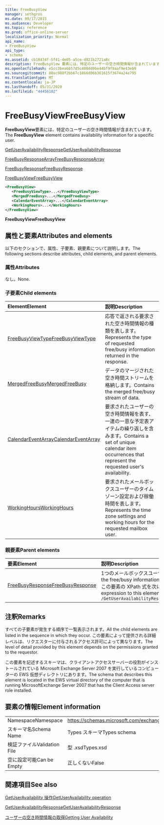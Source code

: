 ```yaml
---
title: FreeBusyView
manager: sethgros
ms.date: 09/17/2015
ms.audience: Developer
ms.topic: reference
ms.prod: office-online-server
localization_priority: Normal
api_name:
- FreeBusyView
api_type:
- schema
ms.assetid: cb18434f-5f41-4e05-a5ce-d921b2721a8c
description: FreeBusyView 要素には、特定のユーザーの空き時間情報が含まれています。
ms.openlocfilehash: e5cc3bea6b57d5c400dd9be44bf9f9aaf9e43eb9
ms.sourcegitcommit: 88ec988f2bb67c1866d06b361615f3674a24e795
ms.translationtype: MT
ms.contentlocale: ja-JP
ms.lasthandoff: 05/31/2020
ms.locfileid: "44456102"
---
```

# <a name="freebusyview"></a><span data-ttu-id="12329-103">FreeBusyView</span><span class="sxs-lookup"><span data-stu-id="12329-103">FreeBusyView</span></span>

<span data-ttu-id="12329-104">**FreeBusyView**要素には、特定のユーザーの空き時間情報が含まれています。</span><span class="sxs-lookup"><span data-stu-id="12329-104">The **FreeBusyView** element contains availability information for a specific user.</span></span> 
  
[<span data-ttu-id="12329-105">GetUserAvailabilityResponse</span><span class="sxs-lookup"><span data-stu-id="12329-105">GetUserAvailabilityResponse</span></span>](getuseravailabilityresponse.md)
  
[<span data-ttu-id="12329-106">FreeBusyResponseArray</span><span class="sxs-lookup"><span data-stu-id="12329-106">FreeBusyResponseArray</span></span>](freebusyresponsearray.md)
  
[<span data-ttu-id="12329-107">FreeBusyResponse</span><span class="sxs-lookup"><span data-stu-id="12329-107">FreeBusyResponse</span></span>](freebusyresponse.md)
  
[<span data-ttu-id="12329-108">FreeBusyView</span><span class="sxs-lookup"><span data-stu-id="12329-108">FreeBusyView</span></span>](freebusyview.md)
  
```xml
<FreeBusyView>
   <FreeBusyViewType>...</FreeBusyViewType>
   <MergedFreeBusy>...</MergedFreeBusy>
   <CalendarEventArray>...</CalendarEventArray>
   <WorkingHours>...</WorkingHours>
</FreeBusyView>
```

 <span data-ttu-id="12329-109">**FreeBusyView**</span><span class="sxs-lookup"><span data-stu-id="12329-109">**FreeBusyView**</span></span>
## <a name="attributes-and-elements"></a><span data-ttu-id="12329-110">属性と要素</span><span class="sxs-lookup"><span data-stu-id="12329-110">Attributes and elements</span></span>

<span data-ttu-id="12329-111">以下のセクションで、属性、子要素、親要素について説明します。</span><span class="sxs-lookup"><span data-stu-id="12329-111">The following sections describe attributes, child elements, and parent elements.</span></span>
  
### <a name="attributes"></a><span data-ttu-id="12329-112">属性</span><span class="sxs-lookup"><span data-stu-id="12329-112">Attributes</span></span>

<span data-ttu-id="12329-113">なし。</span><span class="sxs-lookup"><span data-stu-id="12329-113">None.</span></span>
  
### <a name="child-elements"></a><span data-ttu-id="12329-114">子要素</span><span class="sxs-lookup"><span data-stu-id="12329-114">Child elements</span></span>

|<span data-ttu-id="12329-115">**Element**</span><span class="sxs-lookup"><span data-stu-id="12329-115">**Element**</span></span>|<span data-ttu-id="12329-116">**説明**</span><span class="sxs-lookup"><span data-stu-id="12329-116">**Description**</span></span>|
|:-----|:-----|
|[<span data-ttu-id="12329-117">FreeBusyViewType</span><span class="sxs-lookup"><span data-stu-id="12329-117">FreeBusyViewType</span></span>](freebusyviewtype.md) <br/> |<span data-ttu-id="12329-118">応答で返される要求された空き時間情報の種類を表します。</span><span class="sxs-lookup"><span data-stu-id="12329-118">Represents the type of requested free/busy information returned in the response.</span></span>  <br/> |
|[<span data-ttu-id="12329-119">MergedFreeBusy</span><span class="sxs-lookup"><span data-stu-id="12329-119">MergedFreeBusy</span></span>](mergedfreebusy.md) <br/> |<span data-ttu-id="12329-120">データのマージされた空き時間ストリームを格納します。</span><span class="sxs-lookup"><span data-stu-id="12329-120">Contains the merged free/busy stream of data.</span></span>  <br/> |
|[<span data-ttu-id="12329-121">CalendarEventArray</span><span class="sxs-lookup"><span data-stu-id="12329-121">CalendarEventArray</span></span>](calendareventarray.md) <br/> |<span data-ttu-id="12329-122">要求されたユーザーの空き時間情報を表す、一連の一意な予定表アイテムの繰り返しを含みます。</span><span class="sxs-lookup"><span data-stu-id="12329-122">Contains a set of unique calendar item occurrences that represent the requested user's availability.</span></span>  <br/> |
|[<span data-ttu-id="12329-123">WorkingHours</span><span class="sxs-lookup"><span data-stu-id="12329-123">WorkingHours</span></span>](workinghours-ex15websvcsotherref.md) <br/> |<span data-ttu-id="12329-124">要求されたメールボックスユーザーのタイムゾーン設定および稼働時間を表します。</span><span class="sxs-lookup"><span data-stu-id="12329-124">Represents the time zone settings and working hours for the requested mailbox user.</span></span>  <br/> |
   
### <a name="parent-elements"></a><span data-ttu-id="12329-125">親要素</span><span class="sxs-lookup"><span data-stu-id="12329-125">Parent elements</span></span>

|<span data-ttu-id="12329-126">**要素**</span><span class="sxs-lookup"><span data-stu-id="12329-126">**Element**</span></span>|<span data-ttu-id="12329-127">**説明**</span><span class="sxs-lookup"><span data-stu-id="12329-127">**Description**</span></span>|
|:-----|:-----|
|[<span data-ttu-id="12329-128">FreeBusyResponse</span><span class="sxs-lookup"><span data-stu-id="12329-128">FreeBusyResponse</span></span>](freebusyresponse.md) <br/> |<span data-ttu-id="12329-129">1つのメールボックスユーザーの空き時間情報が含まれています。</span><span class="sxs-lookup"><span data-stu-id="12329-129">Contains the free/busy information for a single mailbox user.</span></span>  <br/> <span data-ttu-id="12329-130">この要素の XPath 式を次に示します。</span><span class="sxs-lookup"><span data-stu-id="12329-130">The following is the XPath expression to this element:</span></span>  <br/>  `/GetUserAvailabilityResponse/FreeBusyResponseArray/FreeBusyResponse` <br/> |
   
## <a name="remarks"></a><span data-ttu-id="12329-131">注釈</span><span class="sxs-lookup"><span data-stu-id="12329-131">Remarks</span></span>

<span data-ttu-id="12329-132">すべての子要素が発生する順序で一覧表示されます。</span><span class="sxs-lookup"><span data-stu-id="12329-132">All the child elements are listed in the sequence in which they occur.</span></span> <span data-ttu-id="12329-133">この要素によって提供される詳細レベルは、リクエスターに付与されるアクセス許可によって異なります。</span><span class="sxs-lookup"><span data-stu-id="12329-133">The level of detail provided by this element depends on the permissions granted to the requestor.</span></span>
  
<span data-ttu-id="12329-134">この要素を記述するスキーマは、クライアントアクセスサーバーの役割がインストールされている Microsoft Exchange Server 2007 を実行しているコンピューターの EWS 仮想ディレクトリにあります。</span><span class="sxs-lookup"><span data-stu-id="12329-134">The schema that describes this element is located in the EWS virtual directory of the computer that is running MicrosoftExchange Server 2007 that has the Client Access server role installed.</span></span>
  
## <a name="element-information"></a><span data-ttu-id="12329-135">要素の情報</span><span class="sxs-lookup"><span data-stu-id="12329-135">Element information</span></span>

|||
|:-----|:-----|
|<span data-ttu-id="12329-136">Namespace</span><span class="sxs-lookup"><span data-stu-id="12329-136">Namespace</span></span>  <br/> |https://schemas.microsoft.com/exchange/services/2006/types  <br/> |
|<span data-ttu-id="12329-137">スキーマ名</span><span class="sxs-lookup"><span data-stu-id="12329-137">Schema Name</span></span>  <br/> |<span data-ttu-id="12329-138">Types スキーマ</span><span class="sxs-lookup"><span data-stu-id="12329-138">Types schema</span></span>  <br/> |
|<span data-ttu-id="12329-139">検証ファイル</span><span class="sxs-lookup"><span data-stu-id="12329-139">Validation File</span></span>  <br/> |<span data-ttu-id="12329-140">型 .xsd</span><span class="sxs-lookup"><span data-stu-id="12329-140">Types.xsd</span></span>  <br/> |
|<span data-ttu-id="12329-141">空に設定可能</span><span class="sxs-lookup"><span data-stu-id="12329-141">Can be Empty</span></span>  <br/> |<span data-ttu-id="12329-142">正しくない</span><span class="sxs-lookup"><span data-stu-id="12329-142">False</span></span>  <br/> |
   
## <a name="see-also"></a><span data-ttu-id="12329-143">関連項目</span><span class="sxs-lookup"><span data-stu-id="12329-143">See also</span></span>



[<span data-ttu-id="12329-144">GetUserAvailability 操作</span><span class="sxs-lookup"><span data-stu-id="12329-144">GetUserAvailability operation</span></span>](getuseravailability-operation.md)
  
[<span data-ttu-id="12329-145">GetUserAvailabilityResponse</span><span class="sxs-lookup"><span data-stu-id="12329-145">GetUserAvailabilityResponse</span></span>](getuseravailabilityresponse.md)


[<span data-ttu-id="12329-146">ユーザーの空き時間情報の取得</span><span class="sxs-lookup"><span data-stu-id="12329-146">Getting User Availability</span></span>](https://msdn.microsoft.com/library/d4133fcb-9b0f-4e6b-aadf-a389da83516a%28Office.15%29.aspx)

